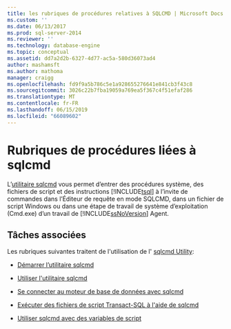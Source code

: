 ```yaml
---
title: les rubriques de procédures relatives à SQLCMD | Microsoft Docs
ms.custom: ''
ms.date: 06/13/2017
ms.prod: sql-server-2014
ms.reviewer: ''
ms.technology: database-engine
ms.topic: conceptual
ms.assetid: dd7a2d2b-6327-4d77-ac5a-580d36073ad4
author: mashamsft
ms.author: mathoma
manager: craigg
ms.openlocfilehash: fd9f9a5b786c5e1a928655276641e841cb3f43c8
ms.sourcegitcommit: 3026c22b7fba19059a769ea5f367c4f51efaf286
ms.translationtype: MT
ms.contentlocale: fr-FR
ms.lasthandoff: 06/15/2019
ms.locfileid: "66089602"
---
```

# <a name="sqlcmd-how-to-topics"></a>Rubriques de procédures liées à sqlcmd
  L’[utilitaire sqlcmd](../tools/sqlcmd-utility.md) vous permet d’entrer des procédures système, des fichiers de script et des instructions [!INCLUDE[tsql](../includes/tsql-md.md)] à l’invite de commandes dans l’Éditeur de requête en mode SQLCMD, dans un fichier de script Windows ou dans une étape de travail de système d’exploitation (Cmd.exe) d’un travail de [!INCLUDE[ssNoVersion](../includes/ssnoversion-md.md)] Agent.  
  
## <a name="related-tasks"></a>Tâches associées  
 Les rubriques suivantes traitent de l'utilisation de l' [sqlcmd Utility](../tools/sqlcmd-utility.md):  
  
-   [Démarrer l’utilitaire sqlcmd](../relational-databases/scripting/sqlcmd-start-the-utility.md)  
  
-   [Utiliser l'utilitaire sqlcmd](../relational-databases/scripting/sqlcmd-use-the-utility.md)  
  
-   [Se connecter au moteur de base de données avec sqlcmd](../relational-databases/scripting/sqlcmd-connect-to-the-database-engine.md)  
  
-   [Exécuter des fichiers de script Transact-SQL à l'aide de sqlcmd](../relational-databases/scripting/sqlcmd-run-transact-sql-script-files.md)  
  
-   [Utiliser sqlcmd avec des variables de script](../relational-databases/scripting/sqlcmd-use-with-scripting-variables.md)  
  
  
